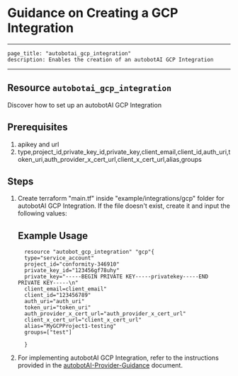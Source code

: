 # Guidance on Creating a GCP Integration

---
    page_title: "autobotai_gcp_integration"
    description: Enables the creation of an autobotAI GCP Integration
---

## Resource `autobotai_gcp_integration`
Discover how to set up an autobotAI GCP Integration


## Prerequisites
1. apikey and url
2. type,project_id,private_key_id,private_key,client_email,client_id,auth_uri,token_uri,auth_provider_x_cert_url,client_x_cert_url,alias,groups

## Steps 
1. Create terraform "main.tf" inside "example/integrations/gcp" folder for autobotAI GCP Integration. If the file doesn't exist, create it and input the following values:
    ## Example Usage 
    ```
      resource "autobot_gcp_integration" "gcp"{
      type="service_account"
      project_id="conformity-346910"
      private_key_id="123456gf78uhy"
      private_key="-----BEGIN PRIVATE KEY-----privatekey-----END PRIVATE KEY-----\n"
      client_email=client_email"
      client_id="123456789"
      auth_uri="auth_uri"
      token_uri="token_uri"
      auth_provider_x_cert_url="auth_provider_x_cert_url"
      client_x_cert_url="client_x_cert_url"
      alias="MyGCPProject1-testing"
      groups=["test"]

      }
    ```
2. For implementing autobotAI GCP Integration, refer to the instructions provided in the [autobotAI-Provider-Guidance](../autobotAI_provider_guidance.md) document.

